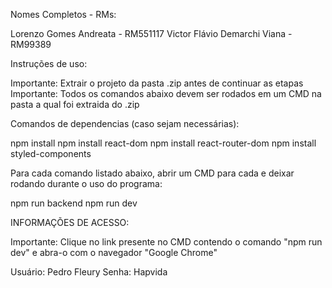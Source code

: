 Nomes Completos - RMs:

Lorenzo Gomes Andreata - RM551117
Victor Flávio Demarchi Viana - RM99389

Instruções de uso:

Importante: Extrair o projeto da pasta .zip antes de continuar as etapas
Importante: Todos os comandos abaixo devem ser rodados em um CMD na pasta a qual foi extraida do .zip

Comandos de dependencias (caso sejam necessárias):

npm install
npm install react-dom
npm install react-router-dom
npm install styled-components

Para cada comando listado abaixo, abrir um CMD para cada e deixar rodando durante o uso do programa: 


npm run backend
npm run dev


INFORMAÇÕES DE ACESSO:

Importante: Clique no link presente no CMD contendo o comando "npm run dev" e abra-o com o navegador "Google Chrome"

Usuário: Pedro Fleury
Senha: Hapvida
